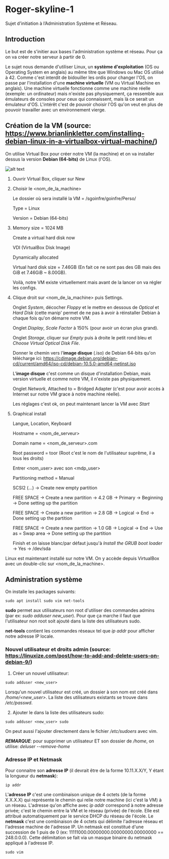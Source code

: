 # Roger-skyline-1
Sujet d’initiation à l’Administration Système et Réseau.

## Introduction

  Le but est de s'initier aux bases l'administration système et réseau. Pour ça on va créer notre serveur à partir de 0.

  Le sujet nous demande d'utiliser Linux, un **système d'exploitation** (OS ou Operating System en anglais) au même titre que Windows ou Mac OS utilisé à 42. Comme c'est interdit de bidouiller les ordis pour changer l'OS, on passe par l'installation d'une **machine virtuelle** (VM ou Virtual Machine en anglais). Une machine virtuelle fonctionne comme une machine réelle (exemple: un ordinateur) mais n'existe pas physiquement, ça ressemble aux émulateurs de consoles pour ceux qui connaissent, mais là ce serait un émulateur d'OS. L'intérêt c'est de pouvoir choisir l'OS qu'on veut en plus de pouvoir travailler avec un environnement vierge.

## Création de la VM (source: https://www.brianlinkletter.com/installing-debian-linux-in-a-virtualbox-virtual-machine/)

  On utilise Virtual Box pour créer notre VM (la machine) et on va installer dessus la version **Debian (64-bits)** de Linux (l'OS).
  
  ![alt text](https://upload.wikimedia.org/wikipedia/commons/d/d5/Virtualbox_logo.png)

  1) Ouvrir Virtual Box, cliquer sur New

  2) Choisir le <nom_de_la_machine>
  
     Le dossier où sera installé la VM = /sgoinfre/goinfre/Perso/<login>
  
     Type = Linux
     
     Version = Debian (64-bits)
  
  3) Memory size = 1024 MB
     
     Create a virtual hard disk now
     
     VDI (VirtualBox Disk Image)
     
     Dynamically allocated
     
     Virtual hard disk size = 7.46GB (En fait ce ne sont pas des GB mais des GiB et 7.46GiB ~ 8.00GB).
     
     Voilà, notre VM existe virtuellement mais avant de la lancer on va régler les configs.
  
  4) Clique droit sur <nom_de_la_machine> puis Settings.
  
     Onglet _System_, décocher _Floppy_ et le mettre en dessous de _Optical_ et _Hard Disk_ (cette manip' permet de ne pas à avoir à réinstaller Debian à chaque fois qu'on démarre notre VM.
     
     Onglet _Display_, _Scale Factor_ à 150% (pour avoir un écran plus grand).
     
     Onglet _Storage_, cliquer sur _Empty_ puis à droite le petit rond bleu et _Choose Virtual Optical Disk File_.
     
     Donner le chemin vers l'**image disque** (.iso) de Debian 64-bits qu'on télécharge ici: https://cdimage.debian.org/debian-cd/current/amd64/iso-cd/debian-10.5.0-amd64-netinst.iso
     
     L'**image disque** c'est comme un disque d'installation Debian, mais version virtuelle et comme notre VM, il n'existe pas physiquement.
     
     Onglet _Network_, Attached to = Bridged Adapter (c'est pour avoir accès à Internet sur notre VM grace à notre machine réelle).
  
     Les réglages c'est ok, on peut maintenant lancer la VM avec _Start_

  5) Graphical install
  
     Langue, Location, Keyboard
     
     Hostname = <nom_de_serveur>
     
     Domain name = <nom_de_serveur>.com
     
     Root password = toor (Root c'est le nom de l'utilisateur suprême, il a tous les droits)
     
     Entrer <nom_user> avec son <mdp_user>
     
     Partitioning method = Manual
     
     SCSI2 (...) -> Create new empty partition
     
     FREE SPACE -> Create a new partition -> 4.2 GB -> Primary -> Beginning -> Done setting up the partition
     
     FREE SPACE -> Create a new partition -> 2.8 GB -> Logical -> End -> Done setting up the partition
     
     FREE SPACE -> Create a new partition -> 1.0 GB -> Logical -> End -> Use as = Swap area -> Done setting up the partition
     
     Finish et on laisse blanc/par défaut jusqu'à _Install the GRUB boot loader_ -> Yes -> /dev/sda
  
Linux est maintenant installé sur notre VM. On y accède depuis VirtualBox avec un double-clic sur <nom_de_la_machine>.

## Administration système
On installe les packages suivants:
     
    sudo apt install sudo vim net-tools

**sudo** permet aux utilisateurs non root d'utiliser des commandes admins (par ex: _sudo adduser new_user_). Pour que ça marche il faut que l'utilisateur non root soit ajouté dans la liste des utilisateurs sudo.

**net-tools** contient les commandes réseaux tel que _ip addr_ pour afficher notre adresse IP locale.

### Nouvel utilisateur et droits admin (source: https://linuxize.com/post/how-to-add-and-delete-users-on-debian-9/)
  1) Créer un nouvel utilisateur:
  
    sudo adduser <new_user>
    
  Lorsqu'un nouvel utilisateur est créé, un dossier à son nom est créé dans _/home/<new_user>_. La liste des utilisateurs existants se trouve dans _/etc/passwd_.
  
  2) Ajouter le dans la liste des utilisateurs sudo:
  
    sudo adduser <new_user> sudo
  
  On peut aussi l'ajouter directement dans le fichier _/etc/sudoers_ avec vim.

  _**REMARQUE**_: pour supprimer un utilisateur ET son dossier de _/home_, on utilise: _deluser --remove-home_
  
  ### Adresse IP et Netmask
  Pour connaitre son **adresse IP** (il devrait être de la forme 10.11.X.X/Y, Y étant la longueur du **netmask**):
  
    ip addr
    
  L'**adresse IP** c'est une combinaison unique de 4 octets (de la forme X.X.X.X) qui représente le chemin qui relie notre machine (ici c'est la VM) à un réseau. L'adresse qu'on affiche avec _ip addr_ correspond à notre adresse privée; c'est le chemin entre la VM et le réseau (privée) de l'école. Elle est attribué automatiquement par le service DHCP du réseau de l'école.
  Le **netmask** c'est une combinaison de 4 octets qui délimite l'adresse réseau et l'adresse machine de l'adresse IP. Un netmask est constitué d'une succession de 1 puis de 0 (ex: 11111000.00000000.00000000.00000000 == 248.0.0.0). Cette délimitation se fait via un masque binaire du netmask appliqué à l'adresse IP.
  
    sudo vim
  
  
  
  
    
  
